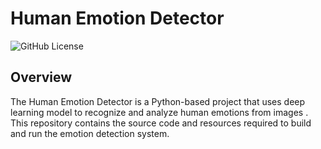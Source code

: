 # Human Emotion Detector

![GitHub License](https://img.shields.io/badge/license-MIT-blue.svg)

## Overview

The Human Emotion Detector is a Python-based project that uses deep learning model to recognize and analyze human emotions from images . This repository contains the source code and resources required to build and run the emotion detection system.


   
